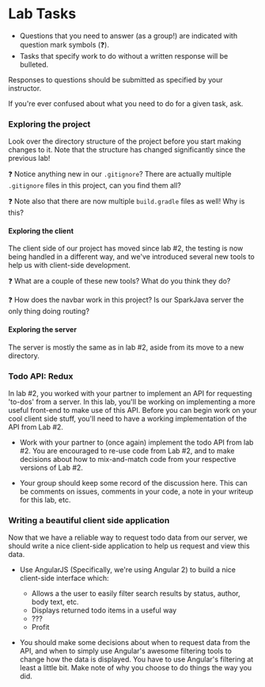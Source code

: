 # Lab Tasks

- Questions that you need to answer (as a group!) are indicated with question
mark symbols (:question:).
- Tasks that specify work to do without a written response will be bulleted.

Responses to questions should be submitted as specified by your instructor.

If you're ever confused about what you need to do for a given task, ask.

### Exploring the project

Look over the directory structure of the project before you start making
changes to it. Note that the structure has changed significantly since 
the previous lab!

:question: Notice anything new in our ``.gitignore``? There are actually
multiple ``.gitignore`` files in this project, can you find them all?

:question: Note also that there are now multiple ``build.gradle`` files
as well! Why is this? 

#### Exploring the client

The client side of our project has moved since lab #2, the testing is
now being handled in a different way, and we've introduced several new tools
to help us with client-side development.

:question: What are a couple of these new tools? What do you think they do?

:question: How does the navbar work in this project? Is our SparkJava server
the only thing doing routing?

#### Exploring the server

The server is mostly the same as in lab #2, aside from its move to a new
directory.

### Todo API: Redux

In lab #2, you worked with your partner to implement an API for requesting
'to-dos' from a server. In this lab, you'll be working on implementing a more
useful front-end to make use of this API. Before you can begin work on your
cool client side stuff, you'll need to have a working implementation of the
API from Lab #2.

- Work with your partner to (once again) implement the todo API from lab #2.
You are encouraged to re-use code from Lab #2, and to make decisions about how
to mix-and-match code from your respective versions of Lab #2.

- Your group should keep some record of the discussion here. This can be comments 
on issues, comments in your code, a note in your writeup for this lab, etc.


### Writing a beautiful client side application

Now that we have a reliable way to request todo data from our server,
we should write a nice client-side application to help us request and view
this data.

- Use AngularJS (Specifically, we're using Angular 2) to build a nice
client-side interface which:
    - Allows a the user to easily filter search results by status, author,
      body text, etc.
    - Displays returned todo items in a useful way
    - ???
    - Profit
    
- You should make some decisions about when to request data from the API,
and when to simply use Angular's awesome filtering tools to change how
the data is displayed. You have to use Angular's filtering at least a little
bit. Make note of why you choose to do things the way you did.


